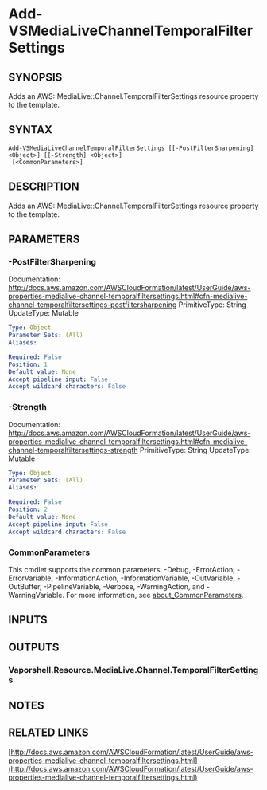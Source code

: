 # Add-VSMediaLiveChannelTemporalFilterSettings

## SYNOPSIS
Adds an AWS::MediaLive::Channel.TemporalFilterSettings resource property to the template.

## SYNTAX

```
Add-VSMediaLiveChannelTemporalFilterSettings [[-PostFilterSharpening] <Object>] [[-Strength] <Object>]
 [<CommonParameters>]
```

## DESCRIPTION
Adds an AWS::MediaLive::Channel.TemporalFilterSettings resource property to the template.

## PARAMETERS

### -PostFilterSharpening
Documentation: http://docs.aws.amazon.com/AWSCloudFormation/latest/UserGuide/aws-properties-medialive-channel-temporalfiltersettings.html#cfn-medialive-channel-temporalfiltersettings-postfiltersharpening
PrimitiveType: String
UpdateType: Mutable

```yaml
Type: Object
Parameter Sets: (All)
Aliases:

Required: False
Position: 1
Default value: None
Accept pipeline input: False
Accept wildcard characters: False
```

### -Strength
Documentation: http://docs.aws.amazon.com/AWSCloudFormation/latest/UserGuide/aws-properties-medialive-channel-temporalfiltersettings.html#cfn-medialive-channel-temporalfiltersettings-strength
PrimitiveType: String
UpdateType: Mutable

```yaml
Type: Object
Parameter Sets: (All)
Aliases:

Required: False
Position: 2
Default value: None
Accept pipeline input: False
Accept wildcard characters: False
```

### CommonParameters
This cmdlet supports the common parameters: -Debug, -ErrorAction, -ErrorVariable, -InformationAction, -InformationVariable, -OutVariable, -OutBuffer, -PipelineVariable, -Verbose, -WarningAction, and -WarningVariable. For more information, see [about_CommonParameters](http://go.microsoft.com/fwlink/?LinkID=113216).

## INPUTS

## OUTPUTS

### Vaporshell.Resource.MediaLive.Channel.TemporalFilterSettings
## NOTES

## RELATED LINKS

[http://docs.aws.amazon.com/AWSCloudFormation/latest/UserGuide/aws-properties-medialive-channel-temporalfiltersettings.html](http://docs.aws.amazon.com/AWSCloudFormation/latest/UserGuide/aws-properties-medialive-channel-temporalfiltersettings.html)

